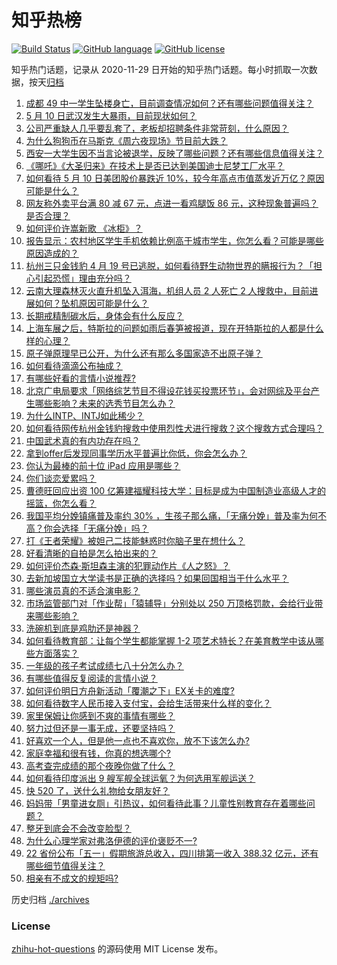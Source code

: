 # 知乎热榜
[![Build Status](https://github.com/ToWeLong/zhihu-hot-questions/workflows/CI/badge.svg)](https://github.com/ToWeLong/zhihu-hot-questions/actions)
[![GitHub language](https://img.shields.io/badge/language-golang-orange.svg)](https://golang.org/)
[![GitHub license](https://img.shields.io/github/license/ToWeLong/zhihu-hot-questions)](https://github.com/ToWeLong/zhihu-hot-questions/blob/main/LICENSE)

知乎热门话题，记录从 2020-11-29 日开始的知乎热门话题。每小时抓取一次数据，按天[归档](./archives)

<!-- BEGIN -->

1. [成都 49 中一学生坠楼身亡，目前调查情况如何？还有哪些问题值得关注？](https://www.zhihu.com/question/458690995)
1. [5 月 10 日武汉发生大暴雨，目前现状如何？](https://www.zhihu.com/question/458694221)
1. [公司严重缺人几乎要乱套了，老板却招聘条件非常苛刻，什么原因？](https://www.zhihu.com/question/458077938)
1. [为什么狗狗币在马斯克《周六夜现场》节目前大跌？](https://www.zhihu.com/question/458505263)
1. [西安一大学生因不当言论被退学，反映了哪些问题？还有哪些信息值得关注？](https://www.zhihu.com/question/458572630)
1. [《哪吒》《大圣归来》在技术上是否已达到美国迪士尼梦工厂水平？](https://www.zhihu.com/question/389058916)
1. [如何看待 5 月 10 日美团股价暴跌近 10%，较今年高点市值蒸发近万亿？原因可能是什么？](https://www.zhihu.com/question/458673613)
1. [网友称外卖平台满 80 减 67 元，点进一看鸡腿饭 86 元，这种现象普遍吗？是否合理？](https://www.zhihu.com/question/458657073)
1. [如何评价许嵩新歌 《冰柜》？](https://www.zhihu.com/question/458749554)
1. [报告显示：农村地区学生手机依赖比例高于城市学生，你怎么看？可能是哪些原因造成的？](https://www.zhihu.com/question/458628261)
1. [杭州三只金钱豹 4 月 19 号已逃脱，如何看待野生动物世界的瞒报行为？「担心引起恐慌」理由充分吗？](https://www.zhihu.com/question/458565862)
1. [云南大理森林灭火直升机坠入洱海，机组人员 2 人死亡 2 人搜救中，目前进展如何？坠机原因可能是什么？](https://www.zhihu.com/question/458664094)
1. [长期戒精制碳水后，身体会有什么反应？](https://www.zhihu.com/question/368157736)
1. [上海车展之后，特斯拉的问题如雨后春笋被报道，现在开特斯拉的人都是什么样的心理？](https://www.zhihu.com/question/458585086)
1. [原子弹原理早已公开，为什么还有那么多国家造不出原子弹？](https://www.zhihu.com/question/435554563)
1. [如何看待滴滴公布抽成？](https://www.zhihu.com/question/458266748)
1. [有哪些好看的言情小说推荐?](https://www.zhihu.com/question/378704818)
1. [北京广电局要求「网络综艺节目不得设花钱买投票环节」，会对网综及平台产生哪些影响？未来的选秀节目怎么办？](https://www.zhihu.com/question/458698135)
1. [为什么INTP、INTJ如此稀少？](https://www.zhihu.com/question/357147669)
1. [如何看待网传杭州金钱豹搜救中使用烈性犬进行搜救？这个搜救方式合理吗？](https://www.zhihu.com/question/458486742)
1. [中国武术真的有内功存在吗？](https://www.zhihu.com/question/29086555)
1. [拿到offer后发现同事学历水平普遍比你低，你会怎么办？](https://www.zhihu.com/question/453425750)
1. [你认为最棒的前十位 iPad 应用是哪些？](https://www.zhihu.com/question/34453138)
1. [你们谈恋爱累吗？](https://www.zhihu.com/question/399471584)
1. [曹德旺回应出资 100 亿筹建福耀科技大学：目标是成为中国制造业高级人才的摇篮，你怎么看？](https://www.zhihu.com/question/458657914)
1. [我国平均分娩镇痛普及率约 30% ，生孩子那么痛，「无痛分娩」普及率为何不高？你会选择「无痛分娩」吗？](https://www.zhihu.com/question/458562621)
1. [打《王者荣耀》被妲己二技能魅惑时你脑子里在想什么？](https://www.zhihu.com/question/455738970)
1. [好看清晰的自拍是怎么拍出来的？](https://www.zhihu.com/question/267598322)
1. [如何评价杰森·斯坦森主演的犯罪动作片《人之怒》？](https://www.zhihu.com/question/457101926)
1. [去新加坡国立大学读书是正确的选择吗？如果回国相当于什么水平？](https://www.zhihu.com/question/415399401)
1. [哪些演员真的不适合演电影？](https://www.zhihu.com/question/451042144)
1. [市场监管部门对「作业帮」「猿辅导」分别处以 250 万顶格罚款，会给行业带来哪些影响？](https://www.zhihu.com/question/458641505)
1. [洗碗机到底是鸡肋还是神器？](https://www.zhihu.com/question/336267047)
1. [如何看待教育部：让每个学生都能掌握 1-2 项艺术特长？在美育教学中该从哪些方面落实？](https://www.zhihu.com/question/458077269)
1. [一年级的孩子考试成绩七八十分怎么办？](https://www.zhihu.com/question/423393543)
1. [有哪些值得反复阅读的言情小说？](https://www.zhihu.com/question/356734446)
1. [如何评价明日方舟新活动「覆潮之下」EX关卡的难度?](https://www.zhihu.com/question/458535466)
1. [如何看待数字人民币接入支付宝，会给生活带来什么样的变化？](https://www.zhihu.com/question/458629505)
1. [家里保姆让你感到不爽的事情有哪些？](https://www.zhihu.com/question/20554063)
1. [努力过但还是一事无成，还要坚持吗？](https://www.zhihu.com/question/458113819)
1. [好喜欢一个人，但是他一点也不喜欢你，放不下该怎么办?](https://www.zhihu.com/question/457804417)
1. [家庭幸福和很有钱，你真的想选哪个?](https://www.zhihu.com/question/455357456)
1. [高考查完成绩的那个夜晚你做了什么？](https://www.zhihu.com/question/455878400)
1. [如何看待印度派出 9 艘军舰全球运氧？为何选用军舰运送？](https://www.zhihu.com/question/458210866)
1. [快 520 了，送什么礼物给女朋友好？](https://www.zhihu.com/question/323989785)
1. [妈妈带「男童进女厕」引热议，如何看待此事？儿童性别教育存在着哪些问题？](https://www.zhihu.com/question/458384181)
1. [整牙到底会不会改变脸型？](https://www.zhihu.com/question/29078408)
1. [为什么心理学家对弗洛伊德的评价褒贬不一?](https://www.zhihu.com/question/458001165)
1. [22 省份公布「五一」假期旅游总收入，四川排第一收入 388.32 亿元，还有哪些细节值得关注？](https://www.zhihu.com/question/458345276)
1. [相亲有不成文的规矩吗?](https://www.zhihu.com/question/453068049)

<!-- END -->

历史归档 [./archives](./archives)


### License
[zhihu-hot-questions](https://github.com/towelong/zhihu-hot-questions) 的源码使用 MIT License 发布。